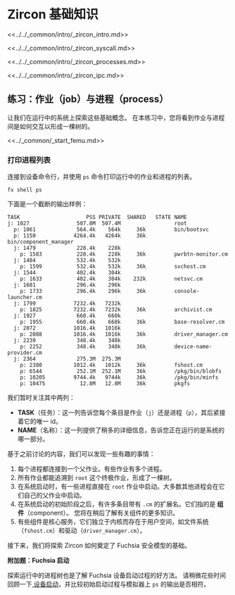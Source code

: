 <!-- # Zircon fundamentals -->
# Zircon 基础知识

<<../../_common/intro/_zircon_intro.md>>

<<../../_common/intro/_zircon_syscall.md>>

<<../../_common/intro/_zircon_processes.md>>

<<../../_common/intro/_zircon_ipc.md>>

<!-- ## Exercise: Jobs and processes -->
## 练习：作业（job）与进程（process）

<!-- 
Let's explore some of these fundamental concepts on a running system. In
this exercise, you'll see how jobs and processes interact to form a tree.
 -->
让我们在运行中的系统上探索这些基础概念。
在本练习中，您将看到作业与进程间是如何交互以形成一棵树的。

<<../_common/_start_femu.md>>

<!-- ### Dump the process list -->
### 打印进程列表

<!-- 
Connect to a device shell prompt and use the `ps` command to dump the list of
running jobs and processes.
 -->
连接到设备命令行，并使用 `ps` 命令打印运行中的作业和进程的列表。

```posix-terminal
fx shell ps
```

<!-- Below is a trimmed example of what the output looks like: -->
下面是一个截断的输出样例：

```none {:.devsite-disable-click-to-copy}
TASK                     PSS PRIVATE  SHARED   STATE NAME
j: 1027               507.8M  507.4M                 root
  p: 1061             564.4k    564k     36k         bin/bootsvc
  p: 1150            4264.4k   4264k     36k         bin/component_manager
  j: 1479             228.4k    228k
    p: 1583           228.4k    228k     36k         pwrbtn-monitor.cm
  j: 1484             532.4k    532k
    p: 1599           532.4k    532k     36k         svchost.cm
  j: 1544             402.4k    304k
    p: 1633           402.4k    304k    232k         netsvc.cm
  j: 1681             296.4k    296k
    p: 1733           296.4k    296k     36k         console-launcher.cm
  j: 1799            7232.4k   7232k
    p: 1825          7232.4k   7232k     36k         archivist.cm
  j: 1927             660.4k    660k
    p: 1955           660.4k    660k     36k         base-resolver.cm
  j: 2072            1016.4k   1016k
    p: 2088          1016.4k   1016k     36k         driver_manager.cm
  j: 2239             348.4k    348k
    p: 2252           348.4k    348k     36k         device-name-provider.cm
  j: 2364             275.3M  275.3M
    p: 2380          1012.4k   1012k     36k         fshost.cm
    p: 6544           252.1M  252.1M     36k         /pkg/bin/blobfs
    p: 10205         9744.4k   9744k     36k         /pkg/bin/minfs
    p: 10475           12.8M   12.8M     36k         pkgfs
```


<!-- Let's focus on two columns in the output for now: -->
我们暂时关注其中两列：

<!-- 
* **TASK**: This tells you whether each entry is a job (`j`) or process (`p`)
  followed by their unique id.
* **NAME**: This provides a little more detail about what piece of the system
  is running there.
 -->
* **TASK**（任务）：这一列告诉您每个条目是作业（`j`）还是进程（`p`），其后紧接着它的唯一 id。
* **NAME**（名称）：这一列提供了稍多的详细信息，告诉您正在运行的是系统的哪一部分。

<!-- 
Let's break down some interesting things here based on what we've discussed so
far:
 -->
基于之前讨论的内容，我们可以发现一些有趣的事情：

<!-- 
1. Every process is connected to a parent job. Some jobs have multiple
   processes.
1. All jobs trace back to the `root` job as the ultimate parent, forming a tree.
1. During startup, the system launches a few processes directly into the `root` job.
   Most other processes are launched under their own parent jobs.
1. After the initial startup work, many of the entries have a `.cm` extension. These
   refer to **components**, and you will learn more about them later on.
1. Some of these components are core services like filesystems (`fshost.cm`) and
   drivers (`driver_manager.cm`) that live in user space separate from the
   kernel.
 -->
1. 每个进程都连接到一个父作业。有些作业有多个进程。
1. 所有作业都能追溯到 `root` 这个终极作业，形成了一棵树。
1. 在系统启动时，有一些进程直接在 `root` 作业中启动。大多数其他进程会在它们自己的父作业中启动。
1. 在系统启动的初始阶段之后，有许多条目带有 `.cm` 的扩展名。它们指的是 **组件**（component）。
   您将在稍后了解有关组件的更多知识。
1. 有些组件是核心服务，它们独立于内核而存在于用户空间，如文件系统（`fshost.cm`）和驱动（`driver_manager.cm`）。

<!-- 
Next, we'll explore how the Zircon enables the fundamentals of Fuchsia's
security model.
 -->
接下来，我们将探索 Zircon 如何奠定了 Fuchsia 安全模型的基础。

<aside class="key-point">
  <!-- <b>Extra Credit: Fuchsia Startup</b> -->
  <b>附加题：Fuchsia 启动</b>
<!-- 
  <p>Exploring the tree of running processes is also a great way to learn about
  the startup process of a Fuchsia device. Take a moment to review
  <a href="concepts/process/everything_between_power_on_and_your_component.md">
  device startup</a> and map how the initial processes align with the
  <code>ps</code> output on the emulator.</p>
   -->
  <p>探索运行中的进程树也是了解 Fuchsia 设备启动过程的好方法。
  请稍微花些时间回顾一下<a href="/concepts/process/everything_between_power_on_and_your_component.md">
  设备启动</a>，并比较初始启动过程与模拟器上 <code>ps</code> 的输出是否相符。</p>
</aside>
